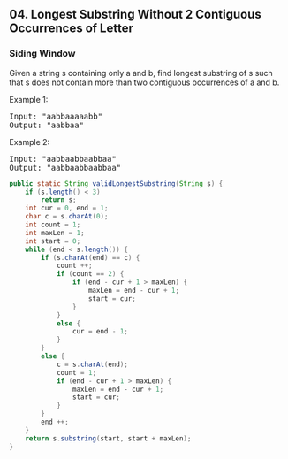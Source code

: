 
## 04. Longest Substring Without 2 Contiguous Occurrences of Letter

### Siding Window ###

Given a string s containing only a and b, find longest substring of s such that s does not contain more than two contiguous occurrences of a and b.


Example 1:
<pre>
Input: "aabbaaaaabb"
Output: "aabbaa"
</pre>

Example 2:
<pre>
Input: "aabbaabbaabbaa"
Output: "aabbaabbaabbaa"
</pre>


```java
public static String validLongestSubstring(String s) {
	if (s.length() < 3)
		return s;
	int cur = 0, end = 1;
	char c = s.charAt(0);
	int count = 1;
	int maxLen = 1;
	int start = 0;
	while (end < s.length()) {
		if (s.charAt(end) == c) {
			count ++;
			if (count == 2) {
				if (end - cur + 1 > maxLen) {
					maxLen = end - cur + 1;
					start = cur;
				}
			} 
			else {
				cur = end - 1;
			}
		}
		else {
			c = s.charAt(end);
			count = 1;
			if (end - cur + 1 > maxLen) {
				maxLen = end - cur + 1;
				start = cur;
			}
		}
		end ++;
	}
	return s.substring(start, start + maxLen);
}
```
